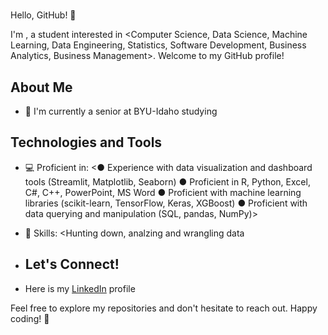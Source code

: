 # <Ammon Kellar>

Hello, GitHub! 👋

I'm <Ammon Kellar>, a student interested in <Computer Science, Data Science, Machine Learning, Data Engineering, Statistics, Software Development, Business Analytics, Business Management>. Welcome to my GitHub profile!

## About Me

- 🌱 I'm currently a senior at BYU-Idaho studying <Data Science>

## Technologies and Tools
- 💻 Proficient in: <●	Experience with data visualization and dashboard tools (Streamlit, Matplotlib, Seaborn)
●	Proficient in R, Python, Excel, C#, C++, PowerPoint, MS Word
●	Proficient with machine learning libraries (scikit-learn, TensorFlow, Keras, XGBoost)
●	Proficient with data querying and manipulation (SQL, pandas, NumPy)>
- 🚀 Skills: <Hunting down, analzing and wrangling data


- ## Let's Connect!

- Here is my [LinkedIn](www.linkedin.com/in/ammon-kellar-583a2725a) profile

Feel free to explore my repositories and don't hesitate to reach out. Happy coding! 🚀
